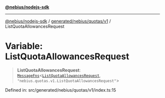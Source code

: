 [**@nebius/nodejs-sdk**](../../../../../README.md)

---

[@nebius/nodejs-sdk](../../../../../README.md) / [generated/nebius/quotas/v1](../README.md) / ListQuotaAllowancesRequest

# Variable: ListQuotaAllowancesRequest

> **ListQuotaAllowancesRequest**: [`MessageFns`](../../../../../runtime/protos/core/interfaces/MessageFns.md)\<[`ListQuotaAllowancesRequest`](../interfaces/ListQuotaAllowancesRequest.md), `"nebius.quotas.v1.ListQuotaAllowancesRequest"`\>

Defined in: src/generated/nebius/quotas/v1/index.ts:15
